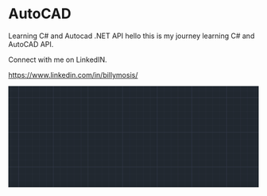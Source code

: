 # AutoCAD
Learning C# and Autocad .NET API
hello this is my journey learning C# and AutoCAD API.

Connect with me on LinkedIN.

https://www.linkedin.com/in/billymosis/

![alt text](https://github.com/billymosis/AutoCAD/blob/master/Study/Circle%20Modification.gif?raw=true)
